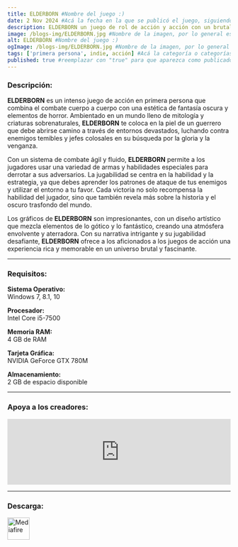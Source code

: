 ```yaml
---
title: ELDERBORN #Nombre del juego :)
date: 2 Nov 2024 #Acá la fecha en la que se publicó el juego, siguiendo este formato: Dia "30", Mes "Oct", Año "2024" = como debe quedar: 30 Oct 2024
description: ELDERBORN un juego de rol de acción y acción con un brutal combate cuerpo a cuerpo en primera persona y una progresión de personajes similar a la de los souls/RPG. En tiempos de leyenda, las tribus bárbaras necesitan un nuevo mesías oscuro. Sé ese asesino despiadado. #Acá una mini descripción del juego
image: /blogs-img/ELDERBORN.jpg #Nombre de la imagen, por lo general es exactamente el mismo nombre que el juego excluyendo lo ":" (Dos puntos)
alt: ELDERBORN #Nombre del juego :)
ogImage: /blogs-img/ELDERBORN.jpg #Nombre de la imagen, por lo general es exactamente el mismo nombre que el juego excluyendo lo ":" (Dos puntos)
tags: ['primera persona', indie, acción] #Acá la categoría o categorías del juego, si es más de una se coloca en este formato: ['categoría1', 'categoría2']
published: true #reemplazar con "true" para que aparezca como publicado
---
```


<!--En VSCode seleccionando una palabra, por ejemplo: "ELDERBORN" y apretando Ctrl+F2 se seleccionan todas las palabras iguales-->

### Descripción:
**ELDERBORN** es un intenso juego de acción en primera persona que combina el combate cuerpo a cuerpo con una estética de fantasía oscura y elementos de horror. Ambientado en un mundo lleno de mitología y criaturas sobrenaturales, **ELDERBORN** te coloca en la piel de un guerrero que debe abrirse camino a través de entornos devastados, luchando contra enemigos temibles y jefes colosales en su búsqueda por la gloria y la venganza.

Con un sistema de combate ágil y fluido, **ELDERBORN** permite a los jugadores usar una variedad de armas y habilidades especiales para derrotar a sus adversarios. La jugabilidad se centra en la habilidad y la estrategia, ya que debes aprender los patrones de ataque de tus enemigos y utilizar el entorno a tu favor. Cada victoria no solo recompensa la habilidad del jugador, sino que también revela más sobre la historia y el oscuro trasfondo del mundo.

Los gráficos de **ELDERBORN** son impresionantes, con un diseño artístico que mezcla elementos de lo gótico y lo fantástico, creando una atmósfera envolvente y aterradora. Con su narrativa intrigante y su jugabilidad desafiante, **ELDERBORN** ofrece a los aficionados a los juegos de acción una experiencia rica y memorable en un universo brutal y fascinante.

<!--Prompt para Chat-GPT: Hazme una descripción para el juego "ELDERBORN" y cada que menciones "ELDERBORN" ponlo en negrita -->

---

### Requisitos:
**Sistema Operativo:**  
Windows 7, 8.1, 10

**Procesador:**  
Intel Core i5-7500

**Memoria RAM:**  
4 GB de RAM

**Tarjeta Gráfica:**  
NVIDIA GeForce GTX 780M

**Almacenamiento:**  
2 GB de espacio disponible

<!--Si falta o sobra un requisito se quita o se agrega manteniendo el mismo formato-->

---

### Apoya a los creadores:
<iframe src="https://store.steampowered.com/widget/727850/" frameborder="0" style="background-color: transparent; width: 100% !important; aspect-ratio: 646 / 190;"></iframe>

<!--Reemplazar los numeros (AppID) del juego (en este caso 2668510) por el numero (AppID) correspondiente con el juego a publicar-->
<!--El AppID se encuentra en la URL del Juego en Steam-->

---

### Descarga:

[<img src="https://gist.github.com/cxmeel/0dbc95191f239b631c3874f4ccf114e2/raw/download.svg" alt="Mediafire" height="50" />](https://www.mediafire.com/file/00u6c4glr25r69f/ELDERBORN.zip/file)

<!-- # se debe reemplazar por el link de descarga-->

<!--NOMBRE-DEL-SERVICIO se debe reemplazar por el servicio donde está subido el juego-->